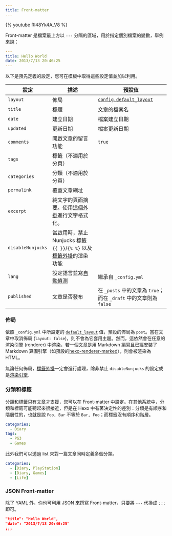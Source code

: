 ```yaml
---
title: Front-matter
---
```


{% youtube Rl48Yk4A_V8 %}

Front-matter 是檔案最上方以 `---` 分隔的區域，用於指定個別檔案的變數，舉例來說：

```yaml
---
title: Hello World
date: 2013/7/13 20:46:25
---
```

以下是預先定義的設定，您可在模板中取得這些設定值並加以利用。

| 設定              | 描述                                                                                           | 預設值                                                            |
| ----------------- | ---------------------------------------------------------------------------------------------- | ----------------------------------------------------------------- |
| `layout`          | 佈局                                                                                           | [`config.default_layout`](/zh-tw/docs/configuration#寫作)         |
| `title`           | 標題                                                                                           | 文章的檔案名                                                      |
| `date`            | 建立日期                                                                                       | 檔案建立日期                                                      |
| `updated`         | 更新日期                                                                                       | 檔案更新日期                                                      |
| `comments`        | 開啟文章的留言功能                                                                             | `true`                                                            |
| `tags`            | 標籤（不適用於分頁）                                                                           |
| `categories`      | 分類（不適用於分頁）                                                                           |
| `permalink`       | 覆蓋文章網址                                                                                   |
| `excerpt`         | 純文字的頁面摘要。使用[這個外掛](/zh-tw/docs/tag-plugins#文章摘要)進行文字格式化。             |
| `disableNunjucks` | 當啟用時，禁止 Nunjucks 標籤 `{{ }}`/`{% %}` 以及[標籤外掛](/zh-tw/docs/tag-plugins)的渲染功能 |
| `lang`            | 設定語言並寫[自動偵測](/zh-tw/docs/internationalization#路徑)                                  | 繼承自 `_config.yml`                                              |
| `published`       | 文章是否發布                                                                                   | 在 `_posts` 中的文章為 `true`；而在 `_draft` 中的文章則為 `false` |

### 佈局

依照 `_config.yml` 中所設定的 [`default_layout`](/zh-tw/docs/configuration#寫作) 值，預設的佈局為 `post`。當在文章中取消佈局 (`layout: false`)，則不會為它套用主題。然而，這依然會在任意的渲染引擎 (renderer) 中渲染，若一個文章是用 Markdown 編寫且已經安裝了 Markdown 算圖引擎（如預設的[hexo-renderer-marked](https://github.com/hexojs/hexo-renderer-marked)），則會被渲染為 HTML。

無論任何佈局，[標籤外掛](/zh-tw/docs/tag-plugins)一定會進行處理，除非禁止 `disableNunjucks` 的設定或是[渲染引擎](/zh-tw/api/renderer#Disable-Nunjucks-tags).

### 分類和標籤

分類和標籤只有文章才支援，您可以在 Front-matter 中設定。在其他系統中，分類和標籤可能聽起來很接近，但是在 Hexo 中有著決定性的差別：分類是有順序和階層性的，也就是說 `Foo, Bar` 不等於 `Bar, Foo`；而標籤沒有順序和階層。

```yaml
categories:
  - Diary
tags:
  - PS3
  - Games
```

此外我們可以透過 list 來對一篇文章同時定義多個分類。

```yaml
categories:
  - [Diary, PlayStation]
  - [Diary, Games]
  - [Life]
```

### JSON Front-matter

除了 YAML 外，你也可利用 JSON 來撰寫 Front-matter，只要將 `---` 代換成 `;;;` 即可。

```json
"title": "Hello World",
"date": "2013/7/13 20:46:25"
;;;
```
